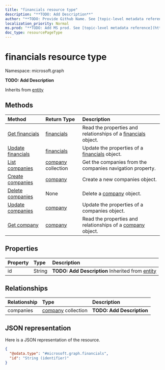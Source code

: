 ```yaml
---
title: "financials resource type"
description: "**TODO: Add Description**"
author: "**TODO: Provide Github Name. See [topic-level metadata reference](https://msgo.azurewebsites.net/add/document/guidelines/metadata.html#topic-level-metadata)**"
localization_priority: Normal
ms.prod: "**TODO: Add MS prod. See [topic-level metadata reference](https://msgo.azurewebsites.net/add/document/guidelines/metadata.html#topic-level-metadata)**"
doc_type: resourcePageType
---
```


# financials resource type


Namespace: microsoft.graph

**TODO: Add Description**


Inherits from [entity](../resources/entity.md)

## Methods
|Method|Return Type|Description|
|:---|:---|:---|
|[Get financials](../api/financials-get.md)|[financials](../resources/financials.md)|Read the properties and relationships of a [financials](../resources/financials.md) object.|
|[Update financials](../api/financials-update.md)|[financials](../resources/financials.md)|Update the properties of a [financials](../resources/financials.md) object.|
|[List companies](../api/financials-list-companies.md)|[company](../resources/company.md) collection|Get the companies from the companies navigation property.|
|[Create companies](../api/financials-post-companies.md)|[company](../resources/company.md)|Create a new companies object.|
|[Delete companies](../api/financials-delete-companies.md)|None|Delete a [company](../resources/company.md) object.|
|[Update companies](../api/financials-update-companies.md)|[company](../resources/company.md)|Update the properties of a companies object.|
|[Get company](../api/company-get.md)|[company](../resources/company.md)|Read the properties and relationships of a [company](../resources/company.md) object.|

## Properties
|Property|Type|Description|
|:---|:---|:---|
|id|String|**TODO: Add Description** Inherited from [entity](../resources/entity.md)|

## Relationships
|Relationship|Type|Description|
|:---|:---|:---|
|companies|[company](../resources/company.md) collection|**TODO: Add Description**|

## JSON representation
Here is a JSON representation of the resource.
<!-- {
  "blockType": "resource",
  "keyProperty": "id",
  "@odata.type": "microsoft.graph.financials",
  "baseType": "microsoft.graph.entity",
  "openType": false
}
-->
``` json
{
  "@odata.type": "#microsoft.graph.financials",
  "id": "String (identifier)"
}
```

